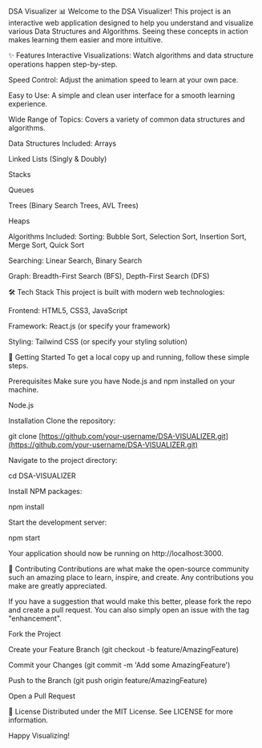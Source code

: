 DSA Visualizer 📊
Welcome to the DSA Visualizer! This project is an interactive web application designed to help you understand and visualize various Data Structures and Algorithms. Seeing these concepts in action makes learning them easier and more intuitive.

✨ Features
Interactive Visualizations: Watch algorithms and data structure operations happen step-by-step.

Speed Control: Adjust the animation speed to learn at your own pace.

Easy to Use: A simple and clean user interface for a smooth learning experience.

Wide Range of Topics: Covers a variety of common data structures and algorithms.

Data Structures Included:
Arrays

Linked Lists (Singly & Doubly)

Stacks

Queues

Trees (Binary Search Trees, AVL Trees)

Heaps

Algorithms Included:
Sorting: Bubble Sort, Selection Sort, Insertion Sort, Merge Sort, Quick Sort

Searching: Linear Search, Binary Search

Graph: Breadth-First Search (BFS), Depth-First Search (DFS)

🛠️ Tech Stack
This project is built with modern web technologies:

Frontend: HTML5, CSS3, JavaScript

Framework: React.js (or specify your framework)

Styling: Tailwind CSS (or specify your styling solution)

🚀 Getting Started
To get a local copy up and running, follow these simple steps.

Prerequisites
Make sure you have Node.js and npm installed on your machine.

Node.js

Installation
Clone the repository:

git clone [https://github.com/your-username/DSA-VISUALIZER.git](https://github.com/your-username/DSA-VISUALIZER.git)


Navigate to the project directory:

cd DSA-VISUALIZER


Install NPM packages:

npm install


Start the development server:

npm start


Your application should now be running on http://localhost:3000.

🤝 Contributing
Contributions are what make the open-source community such an amazing place to learn, inspire, and create. Any contributions you make are greatly appreciated.

If you have a suggestion that would make this better, please fork the repo and create a pull request. You can also simply open an issue with the tag "enhancement".

Fork the Project

Create your Feature Branch (git checkout -b feature/AmazingFeature)

Commit your Changes (git commit -m 'Add some AmazingFeature')

Push to the Branch (git push origin feature/AmazingFeature)

Open a Pull Request

📄 License
Distributed under the MIT License. See LICENSE for more information.

Happy Visualizing!